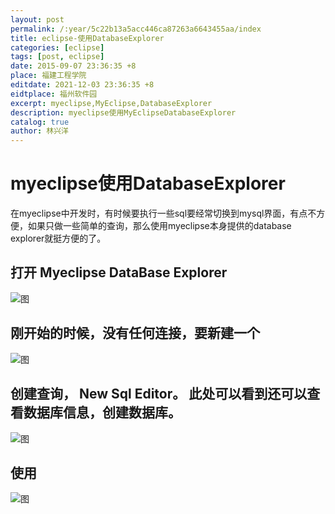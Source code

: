 ```yaml
---
layout: post
permalink: /:year/5c22b13a5acc446ca87263a6643455aa/index
title: eclipse-使用DatabaseExplorer
categories: [eclipse]
tags: [post, eclipse]
date: 2015-09-07 23:36:35 +8
place: 福建工程学院
editdate: 2021-12-03 23:36:35 +8
eidtplace: 福州软件园
excerpt: myeclipse,MyEclipse,DatabaseExplorer
description: myeclipse使用MyEclipseDatabaseExplorer
catalog: true
author: 林兴洋
---
```



# myeclipse使用DatabaseExplorer

在myeclipse中开发时，有时候要执行一些sql要经常切换到mysql界面，有点不方便，如果只做一些简单的查询，那么使用myeclipse本身提供的database explorer就挺方便的了。

## 打开 Myeclipse DataBase Explorer

![图](https://gitee.com/linxingyang/at-2020-10-02-image/raw/master/image/E-eclipse/image/2015-09-07/showview.png)

## 刚开始的时候，没有任何连接，要新建一个

![图](https://gitee.com/linxingyang/at-2020-10-02-image/raw/master/image/E-eclipse/image/2015-09-07/clipboard.png)

## 创建查询， New Sql Editor。 此处可以看到还可以查看数据库信息，创建数据库。

![图](https://gitee.com/linxingyang/at-2020-10-02-image/raw/master/image/E-eclipse/image/2015-09-07/createSqlEditor.png)

## 使用

![图](https://gitee.com/linxingyang/at-2020-10-02-image/raw/master/image/E-eclipse/image/2015-09-07/use.png)

